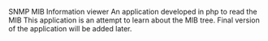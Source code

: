 SNMP MIB Information viewer
An application developed in php to read the MIB
This application is an attempt to learn about the
MIB tree. Final version of the application will be
added later. 